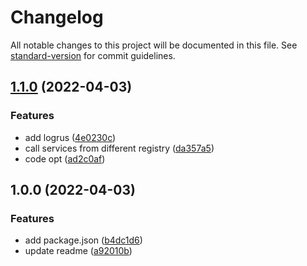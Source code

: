 # Changelog

All notable changes to this project will be documented in this file. See [standard-version](https://github.com/conventional-changelog/standard-version) for commit guidelines.

## [1.1.0](https://github.com/huangjun0124/dubbogo-example/compare/v1.0.0...v1.1.0) (2022-04-03)


### Features

* add logrus ([4e0230c](https://github.com/huangjun0124/dubbogo-example/commit/4e0230cab1591136e8c280b956ff7db30d47079d))
* call services from different registry ([da357a5](https://github.com/huangjun0124/dubbogo-example/commit/da357a5b3b39283717ed5313ceb5524bb1467db4))
* code opt ([ad2c0af](https://github.com/huangjun0124/dubbogo-example/commit/ad2c0af1e411e85c590a94b25374a988e9e61321))

## 1.0.0 (2022-04-03)


### Features

* add package.json ([b4dc1d6](https://github.com/huangjun0124/dubbogo-example/commit/b4dc1d6a726977b110706467cbc304211441385d))
* update readme ([a92010b](https://github.com/huangjun0124/dubbogo-example/commit/a92010bea1a950a6a23bec38db1684503d5bc3d5))
